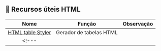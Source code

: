 ## 📖 Recursos úteis HTML

|Nome|Função|Observação|
|:----------:|:----------:|:----------:|
|[HTML table Styler](https://divtable.com/table-styler/)|Gerador de tabelas HTML||
<!--- |[]()||| -->
